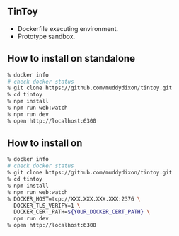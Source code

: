 TinToy
-----

* Dockerfile executing environment.
* Prototype sandbox.

## How to install on standalone

```zsh
% docker info
# check docker status
% git clone https://github.com/muddydixon/tintoy.git
% cd tintoy
% npm install
% npm run web:watch
% npm run dev
% open http://localhost:6300
```

## How to install on

```zsh
% docker info
# check docker status
% git clone https://github.com/muddydixon/tintoy.git
% cd tintoy
% npm install
% npm run web:watch
% DOCKER_HOST=tcp://XXX.XXX.XXX.XXX:2376 \
  DOCKER_TLS_VERIFY=1 \
  DOCKER_CERT_PATH=${YOUR_DOCKER_CERT_PATH} \
  npm run dev
% open http://localhost:6300
```
